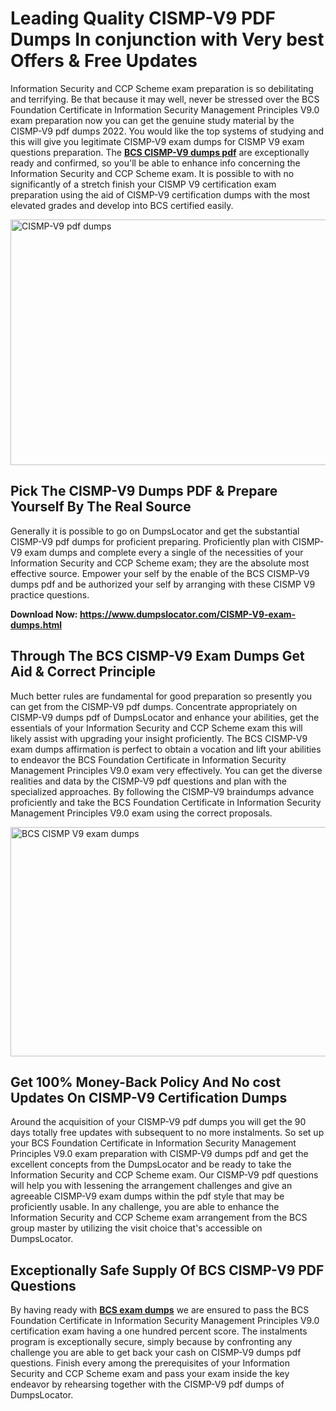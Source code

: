 <h1><strong>Leading Quality CISMP-V9 PDF Dumps In conjunction with Very best Offers &amp; Free Updates</strong></h1>
<p>Information Security and CCP Scheme exam preparation is so debilitating and terrifying. Be that because it may well, never be stressed over the BCS Foundation Certificate in Information Security Management Principles V9.0 exam preparation now you can get the genuine study material by the CISMP-V9 pdf dumps 2022. You would like the top systems of studying and this will give you legitimate CISMP-V9 exam dumps for CISMP V9 exam questions preparation. The <strong><a href="https://www.dumpslocator.com/CISMP-V9-exam-dumps.html">BCS CISMP-V9 dumps pdf</a></strong> are exceptionally ready and confirmed, so you'll be able to enhance info concerning the Information Security and CCP Scheme exam. It is possible to with no significantly of a stretch finish your CISMP V9 certification exam preparation using the aid of CISMP-V9 certification dumps with the most elevated grades and develop into BCS certified easily.</p>
<p><img src="https://i.ibb.co/SKhFh8d/Pastel-Purple-Computer-UI-Class-Syllabus-Education-Presentation.png" alt="CISMP-V9 pdf dumps" width="700" height="393" /></p>
<h2><strong>Pick The CISMP-V9 Dumps PDF &amp; Prepare Yourself By The Real Source</strong></h2>
<p>Generally it is possible to go on DumpsLocator and get the substantial CISMP-V9 pdf dumps for proficient preparing. Proficiently plan with CISMP-V9 exam dumps and complete every a single of the necessities of your Information Security and CCP Scheme exam; they are the absolute most effective source. Empower your self by the enable of the BCS CISMP-V9 dumps pdf and be authorized your self by arranging with these CISMP V9 practice questions.</p>
<p><strong>Download Now: <a href="https://www.dumpslocator.com/CISMP-V9-exam-dumps.html">https://www.dumpslocator.com/CISMP-V9-exam-dumps.html</a></strong></p>
<h2><strong>Through The BCS CISMP-V9 Exam Dumps Get Aid &amp; Correct Principle</strong></h2>
<p>Much better rules are fundamental for good preparation so presently you can get from the CISMP-V9 pdf dumps. Concentrate appropriately on CISMP-V9 dumps pdf of DumpsLocator and enhance your abilities, get the essentials of your Information Security and CCP Scheme exam this will likely assist with upgrading your insight proficiently. The BCS CISMP-V9 exam dumps affirmation is perfect to obtain a vocation and lift your abilities to endeavor the BCS Foundation Certificate in Information Security Management Principles V9.0 exam very effectively. You can get the diverse realities and data by the CISMP-V9 pdf questions and plan with the specialized approaches. By following the CISMP-V9 braindumps advance proficiently and take the BCS Foundation Certificate in Information Security Management Principles V9.0 exam using the correct proposals.</p>
<p><a href="https://www.dumpslocator.com/CISMP-V9-exam-dumps.html"><img src="https://i.ibb.co/NtZbgjG/Blue-and-White-Medical-Dental-Clinic-Facebook-Ad.png" alt="BCS CISMP V9 exam dumps" width="700" height="367" /></a></p>
<h2><strong>Get 100% Money-Back Policy And No cost Updates On CISMP-V9 Certification Dumps</strong></h2>
<p>Around the acquisition of your CISMP-V9 pdf dumps you will get the 90 days totally free updates with subsequent to no more instalments. So set up your BCS Foundation Certificate in Information Security Management Principles V9.0 exam preparation with CISMP-V9 dumps pdf and get the excellent concepts from the DumpsLocator and be ready to take the Information Security and CCP Scheme exam. Our CISMP-V9 pdf questions will help you with lessening the arrangement challenges and give an agreeable CISMP-V9 exam dumps within the pdf style that may be proficiently usable. In any challenge, you are able to enhance the Information Security and CCP Scheme exam arrangement from the BCS group master by utilizing the visit choice that's accessible on DumpsLocator.</p>
<h2><strong>Exceptionally Safe Supply Of BCS CISMP-V9 PDF Questions</strong></h2>
<p>By having ready with <strong><a href="https://www.dumpslocator.com/bcs-exams.html">BCS exam dumps</a></strong> we are ensured to pass the BCS Foundation Certificate in Information Security Management Principles V9.0 certification exam having a one hundred percent score. The instalments program is exceptionally secure, simply because by confronting any challenge you are able to get back your cash on CISMP-V9 dumps pdf questions. Finish every among the prerequisites of your Information Security and CCP Scheme exam and pass your exam inside the key endeavor by rehearsing together with the CISMP-V9 pdf dumps of DumpsLocator.</p>
